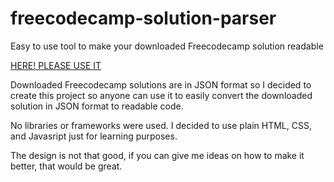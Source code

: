 # freecodecamp-solution-parser
Easy to use tool to make your downloaded Freecodecamp solution readable

[HERE! PLEASE USE IT](https://htmlpreview.github.io/?https://github.com/LeanSeverino1022/freecodecamp-solution-parser/blob/master/index.html)

Downloaded Freecodecamp solutions are in JSON format so I decided to create this project so anyone can use it to easily convert the downloaded
solution in JSON format to readable code.

No libraries or frameworks were used. I decided to use plain HTML, CSS, and Javasript just for learning purposes.

The design is not that good, if you can give me ideas on how to make it better, that would be great.


